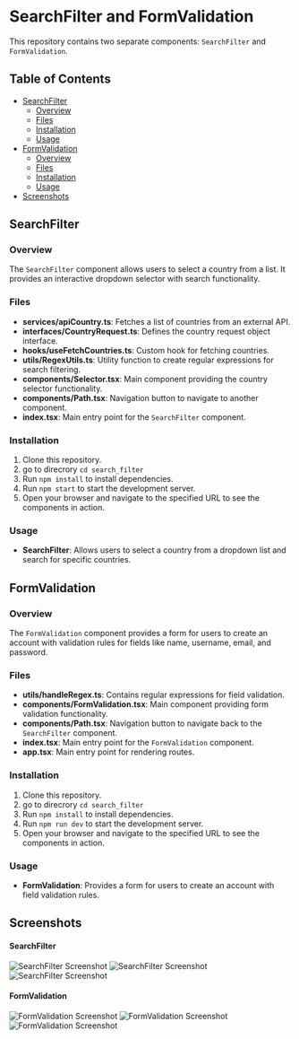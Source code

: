 # SearchFilter and FormValidation

This repository contains two separate components: `SearchFilter` and `FormValidation`.

## Table of Contents

- [SearchFilter](#searchfilter)
  - [Overview](#overview)
  - [Files](#files)
  - [Installation](#installation)
  - [Usage](#usage)
- [FormValidation](#formvalidation)
  - [Overview](#overview)
  - [Files](#files)
  - [Installation](#installation)
  - [Usage](#usage)
- [Screenshots](#screenshots)

## SearchFilter

### Overview

The `SearchFilter` component allows users to select a country from a list. It provides an interactive dropdown selector with search functionality.

### Files

- **services/apiCountry.ts**: Fetches a list of countries from an external API.
- **interfaces/CountryRequest.ts**: Defines the country request object interface.
- **hooks/useFetchCountries.ts**: Custom hook for fetching countries.
- **utils/RegexUtils.ts**: Utility function to create regular expressions for search filtering.
- **components/Selector.tsx**: Main component providing the country selector functionality.
- **components/Path.tsx**: Navigation button to navigate to another component.
- **index.tsx**: Main entry point for the `SearchFilter` component.

### Installation

1. Clone this repository.
2. go to direcrory `cd search_filter`
3. Run `npm install` to install dependencies.
4. Run `npm start` to start the development server.
5. Open your browser and navigate to the specified URL to see the components in action.

### Usage

- **SearchFilter**: Allows users to select a country from a dropdown list and search for specific countries.

## FormValidation

### Overview

The `FormValidation` component provides a form for users to create an account with validation rules for fields like name, username, email, and password.

### Files

- **utils/handleRegex.ts**: Contains regular expressions for field validation.
- **components/FormValidation.tsx**: Main component providing form validation functionality.
- **components/Path.tsx**: Navigation button to navigate back to the `SearchFilter` component.
- **index.tsx**: Main entry point for the `FormValidation` component.
- **app.tsx**: Main entry point for rendering routes.

### Installation

1. Clone this repository.
2. go to direcrory `cd search_filter`
3. Run `npm install` to install dependencies.
4. Run `npm run dev` to start the development server.
5. Open your browser and navigate to the specified URL to see the components in action.

### Usage

- **FormValidation**: Provides a form for users to create an account with field validation rules.

## Screenshots

#### SearchFilter
![SearchFilter Screenshot](src/assets/1.png)
![SearchFilter Screenshot](src/assets/3.png)
![SearchFilter Screenshot](src/assets/4.png)

#### FormValidation
![FormValidation Screenshot](src/assets/5.png)
![FormValidation Screenshot](src/assets/6.png)
![FormValidation Screenshot](src/assets/7.png)
